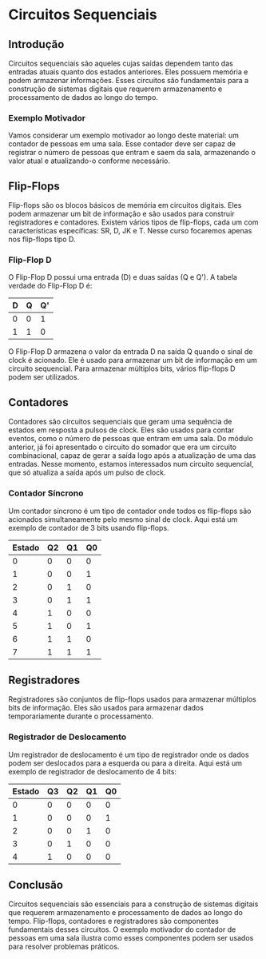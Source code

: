 # Circuitos Sequenciais

## Introdução

Circuitos sequenciais são aqueles cujas saídas dependem tanto das entradas atuais quanto dos estados anteriores. Eles possuem memória e podem armazenar informações. Esses circuitos são fundamentais para a construção de sistemas digitais que requerem armazenamento e processamento de dados ao longo do tempo.

### Exemplo Motivador

Vamos considerar um exemplo motivador ao longo deste material: um contador de pessoas em uma sala. Esse contador deve ser capaz de registrar o número de pessoas que entram e saem da sala, armazenando o valor atual e atualizando-o conforme necessário.

## Flip-Flops

Flip-flops são os blocos básicos de memória em circuitos digitais. Eles podem armazenar um bit de informação e são usados para construir registradores e contadores. Existem vários tipos de flip-flops, cada um com características específicas: SR, D, JK e T. Nesse curso focaremos apenas nos flip-flops tipo D.

### Flip-Flop D

O Flip-Flop D possui uma entrada (D) e duas saídas (Q e Q'). A tabela verdade do Flip-Flop D é:

| D | Q | Q' |
|---|---|----|
| 0 | 0 |  1 |
| 1 | 1 |  0 |

O Flip-Flop D armazena o valor da entrada D na saída Q quando o sinal de clock é acionado. Ele é usado para armazenar um bit de informação em um circuito sequencial. Para armazenar múltiplos bits, vários flip-flops D podem ser utilizados.

## Contadores

Contadores são circuitos sequenciais que geram uma sequência de estados em resposta a pulsos de clock. Eles são usados para contar eventos, como o número de pessoas que entram em uma sala. Do módulo anterior, já foi apresentado o circuito do somador que era um circuito combinacional, capaz de gerar a saída logo após a atualização de uma das entradas. Nesse momento, estamos interessados num circuito sequencial, que só atualiza a saída após um pulso de clock.

### Contador Síncrono

Um contador síncrono é um tipo de contador onde todos os flip-flops são acionados simultaneamente pelo mesmo sinal de clock. Aqui está um exemplo de contador de 3 bits usando flip-flops.

| Estado | Q2 | Q1 | Q0 |
|--------|----|----|----|
|   0    |  0 |  0 |  0 |
|   1    |  0 |  0 |  1 |
|   2    |  0 |  1 |  0 |
|   3    |  0 |  1 |  1 |
|   4    |  1 |  0 |  0 |
|   5    |  1 |  0 |  1 |
|   6    |  1 |  1 |  0 |
|   7    |  1 |  1 |  1 |

## Registradores

Registradores são conjuntos de flip-flops usados para armazenar múltiplos bits de informação. Eles são usados para armazenar dados temporariamente durante o processamento.

### Registrador de Deslocamento

Um registrador de deslocamento é um tipo de registrador onde os dados podem ser deslocados para a esquerda ou para a direita. Aqui está um exemplo de registrador de deslocamento de 4 bits:

| Estado | Q3 | Q2 | Q1 | Q0 |
|--------|----|----|----|----|
|   0    |  0 |  0 |  0 |  0 |
|   1    |  0 |  0 |  0 |  1 |
|   2    |  0 |  0 |  1 |  0 |
|   3    |  0 |  1 |  0 |  0 |
|   4    |  1 |  0 |  0 |  0 |

## Conclusão

Circuitos sequenciais são essenciais para a construção de sistemas digitais que requerem armazenamento e processamento de dados ao longo do tempo. Flip-flops, contadores e registradores são componentes fundamentais desses circuitos. O exemplo motivador do contador de pessoas em uma sala ilustra como esses componentes podem ser usados para resolver problemas práticos.

